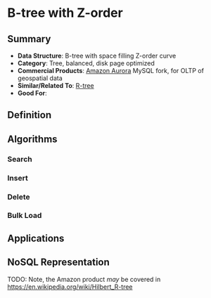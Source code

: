 B-tree with Z-order
========

## Summary

- **Data Structure**: B-tree with space filling Z-order curve
- **Category**: Tree, balanced, disk page optimized
- **Commercial Products**: [Amazon Aurora](https://aws.amazon.com/blogs/database/amazon-aurora-under-the-hood-indexing-geospatial-data-using-z-order-curves/)
  MySQL fork, for OLTP of geospatial data 
- **Similar/Related To**: [R-tree](rtree.md)
- **Good For**: <geospatial things>

## Definition

<summary definition, try to include an image...>

## Algorithms

### Search

### Insert

### Delete

### Bulk Load

## Applications

### <application>

### <application>

### <application>

## NoSQL Representation


TODO: Note, the Amazon product *may* be covered in https://en.wikipedia.org/wiki/Hilbert_R-tree
